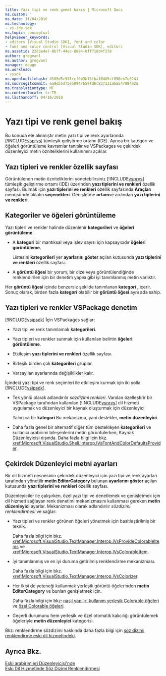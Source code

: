 ```yaml
---
title: Yazı tipi ve renk genel bakış | Microsoft Docs
ms.custom: ''
ms.date: 11/04/2016
ms.technology:
- vs-ide-sdk
ms.topic: conceptual
helpviewer_keywords:
- editors [Visual Studio SDK], font and color
- font and color control [Visual Studio SDK], editors
ms.assetid: 2203e4e7-8b7f-44ec-8884-6ff718d4f278
author: gregvanl
ms.author: gregvanl
manager: douge
ms.workload:
- vssdk
ms.openlocfilehash: 8185d5c931ccf0b3b15fba10405cf050eb7c6241
ms.sourcegitcommit: 6a9d5bd75e50947659fd6c837111a6a547884e2a
ms.translationtype: MT
ms.contentlocale: tr-TR
ms.lasthandoff: 04/16/2018
---
```

# <a name="font-and-color-overview"></a>Yazı tipi ve renk genel bakış
Bu konuda ele alınmıştır metin yazı tipi ve renk ayarlarında [!INCLUDE[vsprvs](../code-quality/includes/vsprvs_md.md)] tümleşik geliştirme ortamı (IDE). Ayrıca bir kategori ve öğeleri görüntüleme kavramlar tanıtılır ve VSPackages ve çekirdek düzenleyici metin özniteliklerini kullanımını açıklar.  
  
## <a name="the-fonts-and-colors-property-page"></a>Yazı tipleri ve renkler özellik sayfası  
 Görüntülenen metin özniteliklerini yönetebilirsiniz [!INCLUDE[vsprvs](../code-quality/includes/vsprvs_md.md)] tümleşik geliştirme ortamı (IDE) üzerinden **yazı tiplerini ve renkleri** özellik sayfası. Bulmak için **yazı tiplerini ve renkleri** özellik sayfasında **Araçları** menüsünde tıklatın **seçenekleri**. Genişletme **ortam**ve ardından **yazı tiplerini ve renkleri**.  
  
## <a name="categories-and-display-items"></a>Kategoriler ve öğeleri görüntüleme  
 Yazı tipleri ve renkler halinde düzenlenir **kategorileri** ve **öğeleri görüntüleme**.  
  
-   A **kategori** bir mantıksal veya işlev sayısı için kapsayıcıdır **öğeleri görüntüleme**.  
  
     Listesini **kategorileri** yer **ayarlarını göster** açılan kutusunda **yazı tiplerini ve renkleri** özellik sayfası.  
  
-   A **görüntü öğesi** bir yorum, bir dize veya görüntülendiğinde renklendirilen için bir denetim yapısı gibi iyi tanımlanmış metin varlıktır.  
  
 Her **görüntü öğesi** içinde benzersiz şekilde tanımlanan **kategori** , içerir. Sonuç olarak, birden fazla **kategori** olabilir bir **görüntü öğesi** aynı ada sahip.  
  
## <a name="vspackage-control-of-fonts-and-colors"></a>Yazı tipleri ve renkler VSPackage denetim  
 [!INCLUDE[vsipsdk](../extensibility/includes/vsipsdk_md.md)] İçin VSPackages sağlar:  
  
-   Yazı tipi ve renk tanımlamak **kategorileri**.  
  
-   Yazı tipleri ve renkler sunmak için kullanılan belirtin **öğeleri görüntüleme**.  
  
-   Etkileşim **yazı tiplerini ve renkleri** özellik sayfası.  
  
-   Birleşik birden çok **kategorileri** gruplar.  
  
-   Varsayılan ayarlarında değişiklikler kalır.  
  
 İçindeki yazı tipi ve renk seçimleri ile etkileşim kurmak için iki yolla [!INCLUDE[vsipsdk](../extensibility/includes/vsipsdk_md.md)].  
  
-   Tek yönlü olarak adlandırılır *sözdizimi renkleri*. Varolan özelleştirir bir VSPackage tarafından kullanılan [!INCLUDE[vsprvs](../code-quality/includes/vsprvs_md.md)] dil hizmeti uygulamak ve düzenleyici bir kaynak oluşturmak için düzenleyici.  
  
     Yalnızca bir **kategori** Bu mekanizma, yani destekler, **metin düzenleyici**.  
  
-   Daha fazla genel bir alternatif diğer tüm destekleyen **kategorileri** ve kullanıcı arabirimi bileşenlerini metin görüntülerken, Kaynak Düzenleyicisi dışında. Daha fazla bilgi için bkz. <xref:Microsoft.VisualStudio.Shell.Interop.IVsFontAndColorDefaultsProvider>.  
  
## <a name="core-editor-text-settings"></a>Çekirdek Düzenleyici metni ayarları  
 Bir dil hizmeti nesnesinin çekirdek düzenleyici için yazı tipi ve renk ayarları tarafından yönetilir **metin EditorCategory** bulunan **ayarlarını göster** açılan kutusunda **yazı tiplerini ve renkleri** özellik sayfası.  
  
 Düzenleyiciler ile çalışırken, özel yazı tipi ve denetlemek ve genişletmek için dil hizmeti sağlayan renk denetimi mekanizmasını kullanması gereken **metin düzenleyici** ayarlar. Mekanizması olarak adlandırılır *sözdizimi renklendirmesi* ve sağlar:  
  
-   Yazı tipleri ve renkler görünen öğeleri yönetmek için basitleştirilmiş bir teknik.  
  
     Daha fazla bilgi için bkz. <xref:Microsoft.VisualStudio.TextManager.Interop.IVsProvideColorableItems> ve <xref:Microsoft.VisualStudio.TextManager.Interop.IVsColorableItem>.  
  
-   İyi tanımlanmış ve en iyi duruma getirilmiş renklendirme mekanizması.  
  
     Daha fazla bilgi için bkz. <xref:Microsoft.VisualStudio.TextManager.Interop.IVsColorizer>.  
  
-   Her ikisi de yeteneği kullanmak yerleşik görüntü öğelerinden **metin EditorCategory** ve bunları genişletmek için.  
  
     Daha fazla bilgi için bkz: [nasıl yapılır: kullanım yerleşik Colorable öğeleri](../extensibility/internals/how-to-use-built-in-colorable-items.md) ve [özel Colorable öğeleri](../extensibility/internals/custom-colorable-items.md).  
  
-   Geçerli durumunu hem yerleşik ve özel otomatik kalıcılığı görüntülemek öğeleriyle **metin düzenleyici** kategorisi.  
  
 Bkz: renklendirme sözdizimi hakkında daha fazla bilgi için [söz dizimi renklendirme eski dil hizmetindeki](../extensibility/internals/syntax-coloring-in-a-legacy-language-service.md).  
  
## <a name="see-also"></a>Ayrıca Bkz.  
 [Eski arabirimleri Düzenleyicisi'nde](../extensibility/legacy-interfaces-in-the-editor.md)   
 [Eski Dil Hizmetinde Söz Dizimi Renklendirmesi](../extensibility/internals/syntax-coloring-in-a-legacy-language-service.md)